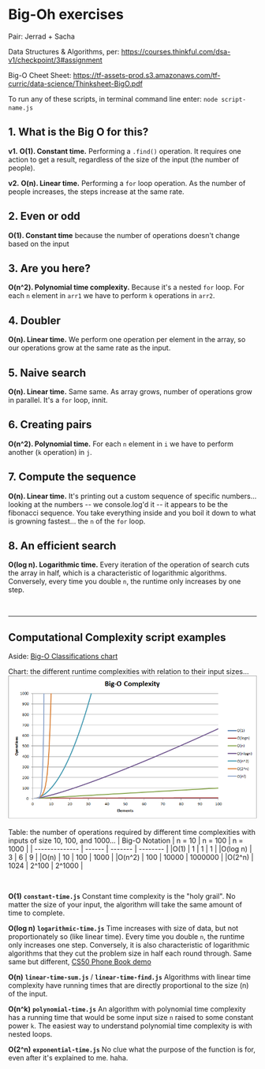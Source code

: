 # Big-Oh exercises

Pair: Jerrad + Sacha

Data Structures & Algorithms, per: https://courses.thinkful.com/dsa-v1/checkpoint/3#assignment

Big-O Cheet Sheet: https://tf-assets-prod.s3.amazonaws.com/tf-curric/data-science/Thinksheet-BigO.pdf

To run any of these scripts, in terminal command line enter: `node script-name.js`


## 1. What is the Big O for this?

**v1.** **O(1). Constant time.** Performing a `.find()` operation. It requires one action to get a result, regardless of the size of the input (the number of people).

**v2.** **O(n). Linear time.** Performing a `for` loop operation. As the number of people increases, the steps increase at the same rate.


## 2. Even or odd

**O(1). Constant time** because the number of operations doesn't change based on the input


## 3. Are you here?

**O(n^2). Polynomial time complexity.** Because it's a nested `for` loop. For each `n` element in `arr1` we have to perform `k` operations in `arr2`. 


## 4. Doubler

**O(n). Linear time.** We perform one operation per element in the array, so our operations grow at the same rate as the input.


## 5. Naive search

**O(n). Linear time.** Same same. As array grows, number of operations grow in parallel. It's a `for` loop, innit.


## 6. Creating pairs

**O(n^2). Polynomial time.** For each `n` element in `i` we have to perform another (`k` operation) in `j`. 


## 7. Compute the sequence

**O(n). Linear time.** It's printing out a custom sequence of specific numbers... looking at the numbers -- we console.log'd it -- it appears to be the fibonacci sequence. You take everything inside and you boil it down to what is growning fastest... the `n` of the `for` loop. 

## 8. An efficient search

**O(log n). Logarithmic time.** Every iteration of the operation of search cuts the array in half, which is a characteristic of logarithmic algorithms. Conversely, every time you double `n`, the runtime only increases by one step.


<br />

<hr />


## Computational Complexity script examples

Aside: [Big-O Classifications chart](https://github.com/mariusbanea/web-developers-toolkit/blob/master/algorithms/big-o-notation/big-o-notation-table-for-interviews.pdf)

Chart: the different runtime complexities with relation to their input sizes...
![Big-O](./big_o.png)


Table: the number of operations required by different time complexities with inputs of size 10, 100, and 1000...
| Big-O Notation | n = 10 | n = 100 | n = 1000 |
| -------------- | ------ | ------- | -------- |
|O(1)            | 1      |	1	    | 1        |
|O(log n)        | 3	  | 6	    | 9        |
|O(n)	         | 10	  | 100     | 1000     |
|O(n^2)	         | 100	  | 10000	| 1000000  |
|O(2^n)	         | 1024	  | 2^100	| 2^1000   |


<br />

**O(1)** **`constant-time.js`** 
Constant time complexity is the "holy grail". No matter the size of your input, the algorithm will take the same amount of time to complete.

**O(log n)** **`logarithmic-time.js`** 
Time increases with size of data, but not proportionately so (like linear time). Every time you double `n`, the runtime only increases one step. Conversely, it is also characteristic of logarithmic algorithms that they cut the problem size in half each round through. Same same but different, [CS50 Phone Book demo](https://www.youtube.com/watch?v=DSffdCT5Cx4) 

**O(n)** **`linear-time-sum.js`** / **`linear-time-find.js`**
Algorithms with linear time complexity have running times that are directly proportional to the size (n) of the input. 

**O(n^k)** **`polynomial-time.js`**
An algorithm with polynomial time complexity has a running time that would be some input size `n` raised to some constant power `k`. The easiest way to understand polynomial time complexity is with nested loops.

**O(2^n)** **`exponential-time.js`**
No clue what the purpose of the function is for, even after it's explained to me. haha.